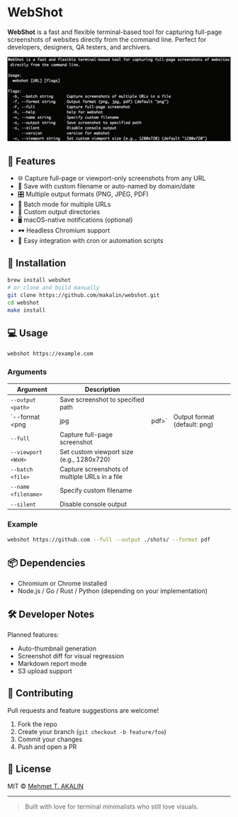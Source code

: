 # WebShot

**WebShot** is a fast and flexible terminal-based tool for capturing full-page screenshots of websites directly from the command line. Perfect for developers, designers, QA testers, and archivers.

![screenshot](docs/example.png)

## 🔧 Features

- 🌐 Capture full-page or viewport-only screenshots from any URL
- 🧾 Save with custom filename or auto-named by domain/date
- 🎛️ Multiple output formats (PNG, JPEG, PDF)
- 🧪 Batch mode for multiple URLs
- 📂 Custom output directories
- 🖥 macOS-native notifications (optional)
- 🕶 Headless Chromium support
- 🧩 Easy integration with cron or automation scripts

## 🚀 Installation

```bash
brew install webshot
# or clone and build manually
git clone https://github.com/makalin/webshot.git
cd webshot
make install
````

## 💻 Usage

```bash
webshot https://example.com
```

### Arguments

| Argument            | Description                                    |        |                              |
| ------------------- | ---------------------------------------------- | ------ | ---------------------------- |
| `--output <path>`   | Save screenshot to specified path              |        |                              |
| \`--format \<png    | jpg                                            | pdf>\` | Output format (default: png) |
| `--full`            | Capture full-page screenshot                   |        |                              |
| `--viewport <WxH>`  | Set custom viewport size (e.g., 1280x720)      |        |                              |
| `--batch <file>`    | Capture screenshots of multiple URLs in a file |        |                              |
| `--name <filename>` | Specify custom filename                        |        |                              |
| `--silent`          | Disable console output                         |        |                              |

### Example

```bash
webshot https://github.com --full --output ./shots/ --format pdf
```

## 📦 Dependencies

* Chromium or Chrome installed
* Node.js / Go / Rust / Python (depending on your implementation)

## 🛠 Developer Notes

Planned features:

* Auto-thumbnail generation
* Screenshot diff for visual regression
* Markdown report mode
* S3 upload support

## 🤝 Contributing

Pull requests and feature suggestions are welcome!

1. Fork the repo
2. Create your branch (`git checkout -b feature/foo`)
3. Commit your changes
4. Push and open a PR

## 📄 License

MIT © [Mehmet T. AKALIN](https://github.com/makalin)

---

> Built with love for terminal minimalists who still love visuals.
